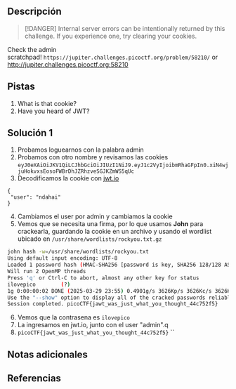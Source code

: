 ## Descripción

> [!DANGER]
>Internal server errors can be intentionally returned by this challenge. If you experience one, try clearing your cookies.

Check the admin scratchpad! `https://jupiter.challenges.picoctf.org/problem/58210/` or http://jupiter.challenges.picoctf.org:58210
## Pistas
1. What is that cookie?
2. Have you heard of JWT?
## Solución 1
1. Probamos loguearnos con la palabra admin
2. Probamos con otro nombre y revisamos las cookies
	`eyJ0eXAiOiJKV1QiLCJhbGciOiJIUzI1NiJ9.eyJ1c2VyIjoibmRhaGFpIn0.xiN4wjjuHokvxsEosoFWBrDhJZRhzveSGJKZmWS5qUc`
 3. Decodificamos la cookie con [jwt.io]() 
 ```
 {
  "user": "ndahai"
}
```
 4. Cambiamos el user por admin y cambiamos la cookie
 5. Vemos que se necesita una firma, por lo que usamos **John** para crackearla, guardando la cookie en un archivo y usando el wordlist ubicado en `/usr/share/wordlists/rockyou.txt.gz`
 ```bash
 john hash -w=/usr/share/wordlists/rockyou.txt
Using default input encoding: UTF-8
Loaded 1 password hash (HMAC-SHA256 [password is key, SHA256 128/128 ASIMD 4x])
Will run 2 OpenMP threads
Press 'q' or Ctrl-C to abort, almost any other key for status
ilovepico        (?)     
1g 0:00:00:02 DONE (2025-03-29 23:55) 0.4901g/s 3626Kp/s 3626Kc/s 3626KC/s iloverob4live345..ilovemymother@
Use the "--show" option to display all of the cracked passwords reliably
Session completed. picoCTF{jawt_was_just_what_you_thought_44c752f5}

```
6. Vemos que la contrasena es `ilovepico`
7. La ingresamos en jwt.io, junto con el user "admin".q
8. `picoCTF{jawt_was_just_what_you_thought_44c752f5}`
``
## Notas adicionales

## Referencias